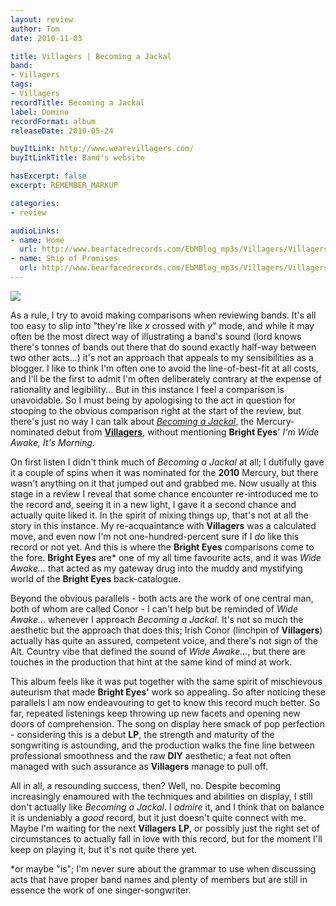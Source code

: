 ```yaml
---
layout: review
author: Tom
date: 2010-11-03

title: Villagers | Becoming a Jackal
band:
- Villagers
tags:
- Villagers
recordTitle: Becoming a Jackal
label: Domino
recordFormat: album
releaseDate: 2010-05-24

buyItLink: http://www.wearevillagers.com/
buyItLinkTitle: Band's website

hasExcerpt: false
excerpt: REMEMBER_MARKUP

categories:
- review

audioLinks:
- name: Home
  url: http://www.bearfacedrecords.com/EbMBlog_mp3s/Villagers/Villagers_Home.mp3
- name: Ship of Promises
  url: http://www.bearfacedrecords.com/EbMBlog_mp3s/Villagers/Villagers_ShipOfPromises.mp3
---
```


![](http://eatenbymonsters.files.wordpress.com/2010/11/villagers_becomingajackal.jpg?w=300)

As a rule, I try to avoid making comparisons when reviewing bands. It's all too easy to slip into "they're like _x_ crossed with _y_" mode, and while it may often be the most direct way of illustrating a band's sound (lord knows there's tonnes of bands out there that do sound exactly half-way between two other acts...) it's not an approach that appeals to my sensibilities as a blogger. I like to think I'm often one to avoid the line-of-best-fit at all costs, and I'll be the first to admit I'm often deliberately contrary at the expense of rationality and legibility... But in this instance I feel a comparison is unavoidable. So I must being by apologising to the act in question for stooping to the obvious comparison right at the start of the review, but there's just no way I can talk about _[Becoming a Jackal](http://villagers.dominorecordco.com/villagers/albums/17-06-10/becoming-a-jackal)_, the Mercury-nominated debut from [**Villagers**](http://www.wearevillagers.com/), without mentioning **Bright Eyes**' _I'm Wide Awake, It's Morning_.

On first listen I didn't think much of _Becoming a Jackal_ at all; I dutifully gave it a couple of spins when it was nominated for the **2010** Mercury, but there wasn't anything on it that jumped out and grabbed me. Now usually at this stage in a review I reveal that some chance encounter re-introduced me to the record and, seeing it in a new light, I gave it a second chance and actually quite liked it. In the spirit of mixing things up, that's not at all the story in this instance. My re-acquaintance with **Villagers** was a calculated move, and even now I'm not one-hundred-percent sure if I _do_ like this record or not yet. And this is where the **Bright Eyes** comparisons come to the fore. **Bright Eyes** are\* one of my all time favourite acts, and it was _Wide Awake..._ that acted as my gateway drug into the muddy and mystifying world of the **Bright Eyes** back-catalogue.

Beyond the obvious parallels - both acts are the work of one central man, both of whom are called Conor - I can't help but be reminded of _Wide Awake..._ whenever I approach _Becoming a Jackal_. It's not so much the aesthetic but the approach that does this; Irish Conor (linchpin of **Villagers**) actually has quite an assured, competent voice, and there's not sign of the Alt. Country vibe that defined the sound of _Wide Awake..._, but there are touches in the production that hint at the same kind of mind at work. 

This album feels like it was put together with the same spirit of mischievous auteurism that made **Bright Eyes'** work so appealing. So after noticing these parallels I am now endeavouring to get to know this record much better. So far, repeated listenings keep throwing up new facets and opening new doors of comprehension. The song on display here smack of pop perfection - considering this is a debut **LP**, the strength and maturity of the songwriting is astounding, and the production walks the fine line between professional smoothness and the raw **DIY** aesthetic; a feat not often managed with such assurance as **Villagers** manage to pull off.

All in all, a resounding success, then? Well, no. Despite becoming increasingly enamoured with the techniques and abilities on display, I still don't actually like _Becoming a Jackal_. I _admire_ it, and I think that on balance it is undeniably a _good_ record, but it just doesn't quite connect with me. Maybe I'm waiting for the next **Villagers** **LP**, or possibly just the right set of circumstances to actually fall in love with this record, but for the moment I'll keep on playing it, but it's not quite there yet.

\*or maybe "is"; I'm never sure about the grammar to use when discussing acts that have proper band names and plenty of members but are still in essence the work of one singer-songwriter.
